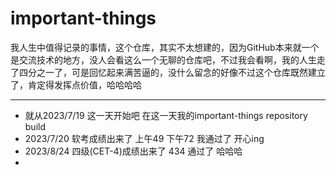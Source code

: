 # important-things
我人生中值得记录的事情，这个仓库，其实不太想建的，因为GitHub本来就一个是交流技术的地方，没人会看这么一个无聊的仓库吧，不过我会看啊，我的人生走了四分之一了，可是回忆起来满苦逼的，没什么留念的好像不过这个仓库既然建立了，肯定得发挥点价值，哈哈哈哈

------

- 就从2023/7/19 这一天开始吧 在这一天我的important-things repository build
- 2023/7/20 软考成绩出来了 上午49 下午72 我通过了 开心ing
- 2023/8/24 四级(CET-4)成绩出来了 434 通过了 哈哈哈
- 
